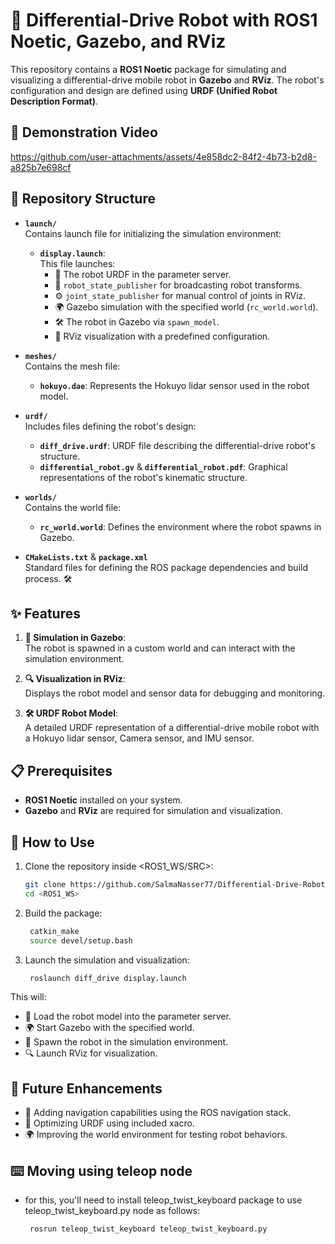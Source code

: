 # 🚗 Differential-Drive Robot with ROS1 Noetic, Gazebo, and RViz

This repository contains a **ROS1 Noetic** package for simulating and visualizing a differential-drive mobile robot in **Gazebo** and **RViz**. The robot's configuration and design are defined using **URDF (Unified Robot Description Format)**.

## 🎥 Demonstration Video
https://github.com/user-attachments/assets/4e858dc2-84f2-4b73-b2d8-a825b7e698cf


## 📂 Repository Structure

- **`launch/`**  
  Contains launch file for initializing the simulation environment:  
  - **`display.launch`**:  
    This file launches:
    - 🚀 The robot URDF in the parameter server.  
    - 🤖 `robot_state_publisher` for broadcasting robot transforms.  
    - ⚙️ `joint_state_publisher` for manual control of joints in RViz.  
    - 🌍 Gazebo simulation with the specified world (`rc_world.world`).  
    - 🛠️ The robot in Gazebo via `spawn_model`.  
    - 👀 RViz visualization with a predefined configuration.

- **`meshes/`**  
  Contains the mesh file:
  - **`hokuyo.dae`**: Represents the Hokuyo lidar sensor used in the robot model.

- **`urdf/`**  
  Includes files defining the robot's design:
  - **`diff_drive.urdf`**: URDF file describing the differential-drive robot's structure.  
  - **`differential_robot.gv`** & **`differential_robot.pdf`**: Graphical representations of the robot's kinematic structure.

- **`worlds/`**  
  Contains the world file:
  - **`rc_world.world`**: Defines the environment where the robot spawns in Gazebo.

- **`CMakeLists.txt`** & **`package.xml`**  
  Standard files for defining the ROS package dependencies and build process. 🛠️

## ✨ Features

1. **🌌 Simulation in Gazebo**:  
   The robot is spawned in a custom world and can interact with the simulation environment.
   
2. **🔍 Visualization in RViz**:  
   Displays the robot model and sensor data for debugging and monitoring.

3. **🛠️ URDF Robot Model**:  
   A detailed URDF representation of a differential-drive mobile robot with a Hokuyo lidar sensor, Camera sensor, and IMU sensor.

## 📋 Prerequisites

- **ROS1 Noetic** installed on your system.  
- **Gazebo** and **RViz** are required for simulation and visualization.  

## 🚀 How to Use

1. Clone the repository inside <ROS1_WS/SRC>:  
   ```bash
   git clone https://github.com/SalmaNasser77/Differential-Drive-Robot-ROS1.git
   cd <ROS1_WS>
2. Build the package:
   ```bash
    catkin_make
    source devel/setup.bash
3. Launch the simulation and visualization:
   ```bash
    roslaunch diff_drive display.launch

This will:
- 📜 Load the robot model into the parameter server.
- 🌍 Start Gazebo with the specified world.
- 🤖 Spawn the robot in the simulation environment.
- 🔍 Launch RViz for visualization.

## 🌟 Future Enhancements
- 🚀 Adding navigation capabilities using the ROS navigation stack.
- 🔦 Optimizing URDF using included xacro.
- 🌍 Improving the world environment for testing robot behaviors.


## ⌨️ Moving using teleop node
- for this, you'll need to install teleop_twist_keyboard package to use teleop_twist_keyboard.py node as follows:
   ```bash
    rosrun teleop_twist_keyboard teleop_twist_keyboard.py
